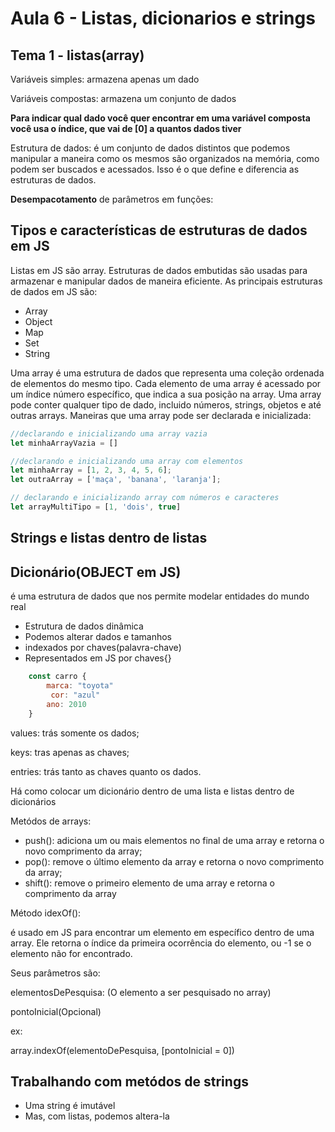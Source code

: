 # Aula 6 - Listas, dicionarios e strings


## Tema 1 - listas(array)
Variáveis simples: armazena apenas um dado

Variáveis compostas: armazena um conjunto de dados

**Para indicar qual dado você quer encontrar em uma variável composta você usa o índice, que vai de [0] a quantos dados tiver**

Estrutura de dados:
é um conjunto de dados distintos que podemos manipular a maneira como os mesmos são organizados na memória, como podem ser buscados e acessados. Isso é o que define e diferencia as estruturas de dados.

**Desempacotamento** de parâmetros em funções:

## Tipos e características de estruturas de dados em JS
Listas em JS são array.
Estruturas de dados embutidas são usadas para armazenar e manipular dados de maneira eficiente. As principais estruturas de dados em JS são:
- Array
- Object
- Map
- Set 
- String

Uma array é uma estrutura de dados que representa uma coleção ordenada de elementos do mesmo tipo. Cada elemento de uma array é acessado por um índice número  específico, que indica a sua posição na array. Uma array pode conter qualquer tipo de dado, incluido números, strings, objetos e até outras arrays.
Maneiras que uma array pode ser declarada e inicializada:
```js
//declarando e inicializando uma array vazia
let minhaArrayVazia = []

//declarando e inicializando uma array com elementos
let minhaArray = [1, 2, 3, 4, 5, 6];
let outraArray = ['maça', 'banana', 'laranja'];

// declarando e inicializando array com números e caracteres
let arrayMultiTipo = [1, 'dois', true]
```

## Strings e listas dentro de listas


## Dicionário(OBJECT em JS)
é uma estrutura de dados que nos permite modelar entidades do mundo real
- Estrutura de dados dinâmica
- Podemos alterar dados e tamanhos
- indexados por chaves(palavra-chave)
- Representados em JS por chaves{}

```js
    const carro {
        marca: "toyota"
         cor: "azul"
        ano: 2010
    }

```

values: trás somente os dados;

keys: tras apenas as chaves;

entries: trás tanto as chaves quanto os dados.

Há como colocar um dicionário dentro de uma lista e listas dentro de dicionários

Metódos de arrays:

- push(): adiciona um ou mais elementos no final de uma array e retorna o novo comprimento da array;
- pop(): remove o último elemento da array e retorna o novo comprimento da array;
- shift(): remove o primeiro elemento de uma array e retorna o comprimento da array

Método idexOf():

é usado em JS para encontrar um elemento em específico dentro de uma array. Ele retorna o índice da primeira ocorrência do elemento, ou -1 se o elemento não for encontrado.

Seus parâmetros são:

elementosDePesquisa: (O elemento a ser pesquisado no array)

pontoInicial(Opcional)

ex:

array.indexOf(elementoDePesquisa, [pontoInicial = 0])


## Trabalhando com metódos de strings
- Uma string é imutável
- Mas, com listas, podemos altera-la